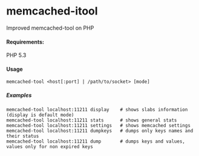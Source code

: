 memcached-itool
===============

Improved memcached-tool on PHP

#### Requirements:
PHP 5.3

#### Usage
    memcached-tool <host[:port] | /path/to/socket> [mode]

##### Examples
    memcached-tool localhost:11211 display    # shows slabs information (display is default mode)
    memcached-tool localhost:11211 stats      # shows general stats
    memcached-tool localhost:11211 settings   # shows memcached settings
    memcached-tool localhost:11211 dumpkeys   # dumps only keys names and their status
    memcached-tool localhost:11211 dump       # dumps keys and values, values only for non expired keys

